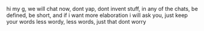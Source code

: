 hi my g, we will chat now, dont yap, dont invent stuff, in any of the chats, be defined, be short, and if i want more elaboration i will ask you, just keep your words less wordy, less words, just that dont worry
